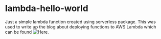# lambda-hello-world

Just a simple lambda function created using serverless package. This was used to write up the blog about deploying functions to AWS Lambda which can be found ![Here](http://usmanjamil.co.uk/blog/).